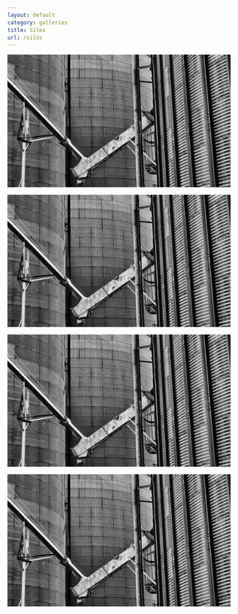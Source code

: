 ```yaml
---
layout: default
category: galleries
title: Silos
url: /silos
---
```


![01](../img/silo1.jpg)

![01](../img/silo1.jpg)

![01](../img/silo1.jpg)

![01](../img/silo1.jpg)
